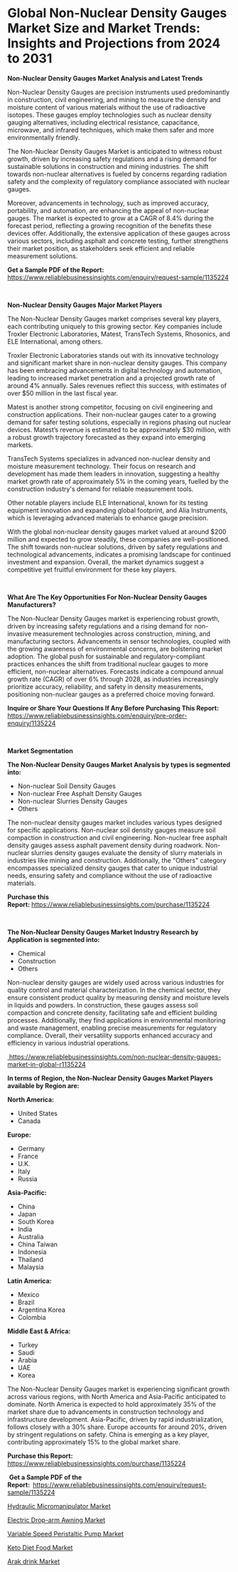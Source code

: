<p><h1>Global Non-Nuclear Density Gauges Market Size and Market Trends: Insights and Projections from 2024 to 2031</h1></p><p><strong>Non-Nuclear Density Gauges Market Analysis and Latest Trends</strong></p>
<p><p>Non-Nuclear Density Gauges are precision instruments used predominantly in construction, civil engineering, and mining to measure the density and moisture content of various materials without the use of radioactive isotopes. These gauges employ technologies such as nuclear density gauging alternatives, including electrical resistance, capacitance, microwave, and infrared techniques, which make them safer and more environmentally friendly.</p><p>The Non-Nuclear Density Gauges Market is anticipated to witness robust growth, driven by increasing safety regulations and a rising demand for sustainable solutions in construction and mining industries. The shift towards non-nuclear alternatives is fueled by concerns regarding radiation safety and the complexity of regulatory compliance associated with nuclear gauges. </p><p>Moreover, advancements in technology, such as improved accuracy, portability, and automation, are enhancing the appeal of non-nuclear gauges. The market is expected to grow at a CAGR of 8.4% during the forecast period, reflecting a growing recognition of the benefits these devices offer. Additionally, the extensive application of these gauges across various sectors, including asphalt and concrete testing, further strengthens their market position, as stakeholders seek efficient and reliable measurement solutions.</p></p>
<p><strong>Get a Sample PDF of the Report:&nbsp;</strong> <a href="https://www.reliablebusinessinsights.com/enquiry/request-sample/1135224?utm_campaign=1119&utm_medium=2&utm_source=Github&utm_content=ia&utm_term=09102024&utm_id=non-nuclear-density-gauges">https://www.reliablebusinessinsights.com/enquiry/request-sample/1135224</a></p>
<p>&nbsp;</p>
<p><strong>Non-Nuclear Density Gauges Major Market Players</strong></p>
<p><p>The Non-Nuclear Density Gauges market comprises several key players, each contributing uniquely to this growing sector. Key companies include Troxler Electronic Laboratories, Matest, TransTech Systems, Rhosonics, and ELE International, among others.</p><p>Troxler Electronic Laboratories stands out with its innovative technology and significant market share in non-nuclear density gauges. This company has been embracing advancements in digital technology and automation, leading to increased market penetration and a projected growth rate of around 4% annually. Sales revenues reflect this success, with estimates of over $50 million in the last fiscal year.</p><p>Matest is another strong competitor, focusing on civil engineering and construction applications. Their non-nuclear gauges cater to a growing demand for safer testing solutions, especially in regions phasing out nuclear devices. Matest’s revenue is estimated to be approximately $30 million, with a robust growth trajectory forecasted as they expand into emerging markets.</p><p>TransTech Systems specializes in advanced non-nuclear density and moisture measurement technology. Their focus on research and development has made them leaders in innovation, suggesting a healthy market growth rate of approximately 5% in the coming years, fuelled by the construction industry's demand for reliable measurement tools.</p><p>Other notable players include ELE International, known for its testing equipment innovation and expanding global footprint, and Alia Instruments, which is leveraging advanced materials to enhance gauge precision.</p><p>With the global non-nuclear density gauges market valued at around $200 million and expected to grow steadily, these companies are well-positioned. The shift towards non-nuclear solutions, driven by safety regulations and technological advancements, indicates a promising landscape for continued investment and expansion. Overall, the market dynamics suggest a competitive yet fruitful environment for these key players.</p></p>
<p>&nbsp;</p>
<p><strong>What Are The Key Opportunities For Non-Nuclear Density Gauges Manufacturers?</strong></p>
<p><p>The Non-Nuclear Density Gauges market is experiencing robust growth, driven by increasing safety regulations and a rising demand for non-invasive measurement technologies across construction, mining, and manufacturing sectors. Advancements in sensor technologies, coupled with the growing awareness of environmental concerns, are bolstering market adoption. The global push for sustainable and regulatory-compliant practices enhances the shift from traditional nuclear gauges to more efficient, non-nuclear alternatives. Forecasts indicate a compound annual growth rate (CAGR) of over 6% through 2028, as industries increasingly prioritize accuracy, reliability, and safety in density measurements, positioning non-nuclear gauges as a preferred choice moving forward.</p></p>
<p><strong>Inquire or Share Your Questions If Any Before Purchasing This Report:</strong> <a href="https://www.reliablebusinessinsights.com/enquiry/pre-order-enquiry/1135224?utm_campaign=1119&utm_medium=2&utm_source=Github&utm_content=ia&utm_term=09102024&utm_id=non-nuclear-density-gauges">https://www.reliablebusinessinsights.com/enquiry/pre-order-enquiry/1135224</a></p>
<p>&nbsp;</p>
<p><strong>Market Segmentation</strong></p>
<p><strong>The Non-Nuclear Density Gauges Market Analysis by types is segmented into:</strong></p>
<p><ul><li>Non-nuclear Soil Density Gauges</li><li>Non-nuclear Free Asphalt Density Gauges</li><li>Non-nuclear Slurries Density Gauges</li><li>Others</li></ul></p>
<p><p>The non-nuclear density gauges market includes various types designed for specific applications. Non-nuclear soil density gauges measure soil compaction in construction and civil engineering. Non-nuclear free asphalt density gauges assess asphalt pavement density during roadwork. Non-nuclear slurries density gauges evaluate the density of slurry materials in industries like mining and construction. Additionally, the "Others" category encompasses specialized density gauges that cater to unique industrial needs, ensuring safety and compliance without the use of radioactive materials.</p></p>
<p><strong>Purchase this Report:&nbsp;</strong><a href="https://www.reliablebusinessinsights.com/purchase/1135224?utm_campaign=1119&utm_medium=2&utm_source=Github&utm_content=ia&utm_term=09102024&utm_id=non-nuclear-density-gauges">https://www.reliablebusinessinsights.com/purchase/1135224</a></p>
<p>&nbsp;</p>
<p><strong>The Non-Nuclear Density Gauges Market Industry Research by Application is segmented into:</strong></p>
<p><ul><li>Chemical</li><li>Construction</li><li>Others</li></ul></p>
<p><p>Non-nuclear density gauges are widely used across various industries for quality control and material characterization. In the chemical sector, they ensure consistent product quality by measuring density and moisture levels in liquids and powders. In construction, these gauges assess soil compaction and concrete density, facilitating safe and efficient building processes. Additionally, they find applications in environmental monitoring and waste management, enabling precise measurements for regulatory compliance. Overall, their versatility supports enhanced accuracy and efficiency in various industrial operations.</p></p>
<p><a href="https://www.reliablebusinessinsights.com/non-nuclear-density-gauges-market-in-global-r1135224?utm_campaign=1119&utm_medium=2&utm_source=Github&utm_content=ia&utm_term=09102024&utm_id=non-nuclear-density-gauges">&nbsp;https://www.reliablebusinessinsights.com/non-nuclear-density-gauges-market-in-global-r1135224</a></p>
<p><strong>In terms of Region, the Non-Nuclear Density Gauges Market Players available by Region are:</strong></p>
<p>
    <p> <strong> North America: </strong>
        <ul>
            <li>United States</li>
            <li>Canada</li>
        </ul>
        </p> 
    <p> <strong> Europe: </strong>
        <ul>
            <li>Germany</li>
            <li>France</li>
            <li>U.K.</li>
            <li>Italy</li>
            <li>Russia</li>
        </ul>
        </p> 
    <p> <strong> Asia-Pacific: </strong>
        <ul>
            <li>China</li>
            <li>Japan</li>
            <li>South Korea</li>
            <li>India</li>
            <li>Australia</li>
            <li>China Taiwan</li>
            <li>Indonesia</li>
            <li>Thailand</li>
            <li>Malaysia</li>
        </ul>
        </p> 
    <p> <strong> Latin America: </strong>
        <ul>
            <li>Mexico</li>
            <li>Brazil</li>
            <li>Argentina Korea</li>
            <li>Colombia</li>
        </ul>
        </p> 
    <p> <strong> Middle East & Africa: </strong>
        <ul>
            <li>Turkey</li>
            <li>Saudi</li>
            <li>Arabia</li>
            <li>UAE</li>
            <li>Korea</li>
        </ul>
    </p>
    </p>
<p><p>The Non-Nuclear Density Gauges market is experiencing significant growth across various regions, with North America and Asia-Pacific anticipated to dominate. North America is expected to hold approximately 35% of the market share due to advancements in construction technology and infrastructure development. Asia-Pacific, driven by rapid industrialization, follows closely with a 30% share. Europe accounts for around 20%, driven by stringent regulations on safety. China is emerging as a key player, contributing approximately 15% to the global market share.</p></p>
<p><strong>Purchase this Report: </strong><a href="https://www.reliablebusinessinsights.com/purchase/1135224?utm_campaign=1119&utm_medium=2&utm_source=Github&utm_content=ia&utm_term=09102024&utm_id=non-nuclear-density-gauges">https://www.reliablebusinessinsights.com/purchase/1135224</a></p>
<p>&nbsp;<strong>Get a Sample PDF of the Report:&nbsp;&nbsp;</strong><a href="https://www.reliablebusinessinsights.com/enquiry/request-sample/1135224?utm_campaign=1119&utm_medium=2&utm_source=Github&utm_content=ia&utm_term=09102024&utm_id=non-nuclear-density-gauges">https://www.reliablebusinessinsights.com/enquiry/request-sample/1135224</a></p>
<p><strong></strong></p>
<p><p><a href="https://www.linkedin.com/pulse/hydraulic-micromanipulator-market-global-share-ranking-hayye?utm_campaign=1119&utm_medium=2&utm_source=Github&utm_content=ia&utm_term=09102024&utm_id=non-nuclear-density-gauges">Hydraulic Micromanipulator Market</a></p><p><a href="https://github.com/CordonaCindy/Market-Research-Report-List-1/blob/main/electric-drop-arm-awning-market.md?utm_campaign=1119&utm_medium=2&utm_source=Github&utm_content=ia&utm_term=09102024&utm_id=non-nuclear-density-gauges">Electric Drop-arm Awning Market</a></p><p><a href="https://www.linkedin.com/pulse/variable-speed-peristaltic-pump-market-forecast-global-trends-5n77e?utm_campaign=1119&utm_medium=2&utm_source=Github&utm_content=ia&utm_term=09102024&utm_id=non-nuclear-density-gauges">Variable Speed Peristaltic Pump Market</a></p><p><a href="https://issuu.com/reportprime-2/docs/keto-diet-food-market-size-2030.ppt_1310bc22843b0d?utm_campaign=1119&utm_medium=2&utm_source=Github&utm_content=ia&utm_term=09102024&utm_id=non-nuclear-density-gauges">Keto Diet Food Market</a></p><p><a href="https://issuu.com/reportprime-2/docs/arak-drink-market-size-2030.pptx_8ea521a2c6ca9a?utm_campaign=1119&utm_medium=2&utm_source=Github&utm_content=ia&utm_term=09102024&utm_id=non-nuclear-density-gauges">Arak drink Market</a></p></p>